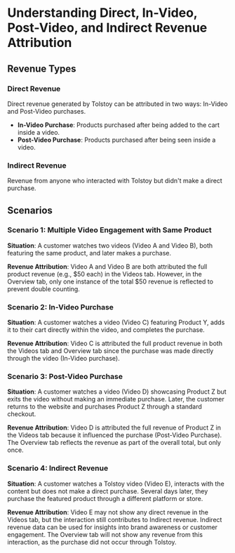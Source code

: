 # Understanding Direct, In-Video, Post-Video, and Indirect Revenue Attribution

## Revenue Types

### Direct Revenue

Direct revenue generated by Tolstoy can be attributed in two ways: In-Video and Post-Video purchases.

- **In-Video Purchase**: Products purchased after being added to the cart inside a video.
- **Post-Video Purchase**: Products purchased after being seen inside a video.

### Indirect Revenue

Revenue from anyone who interacted with Tolstoy but didn't make a direct purchase.

## Scenarios

### Scenario 1: Multiple Video Engagement with Same Product

**Situation**: A customer watches two videos (Video A and Video B), both featuring the same product, and later makes a purchase.

**Revenue Attribution**: Video A and Video B are both attributed the full product revenue (e.g., $50 each) in the Videos tab. However, in the Overview tab, only one instance of the total $50 revenue is reflected to prevent double counting.

### Scenario 2: In-Video Purchase

**Situation**: A customer watches a video (Video C) featuring Product Y, adds it to their cart directly within the video, and completes the purchase.

**Revenue Attribution**: Video C is attributed the full product revenue in both the Videos tab and Overview tab since the purchase was made directly through the video (In-Video purchase).

### Scenario 3: Post-Video Purchase

**Situation**: A customer watches a video (Video D) showcasing Product Z but exits the video without making an immediate purchase. Later, the customer returns to the website and purchases Product Z through a standard checkout.

**Revenue Attribution**: Video D is attributed the full revenue of Product Z in the Videos tab because it influenced the purchase (Post-Video Purchase). The Overview tab reflects the revenue as part of the overall total, but only once.

### Scenario 4: Indirect Revenue

**Situation**: A customer watches a Tolstoy video (Video E), interacts with the content but does not make a direct purchase. Several days later, they purchase the featured product through a different platform or store.

**Revenue Attribution**: Video E may not show any direct revenue in the Videos tab, but the interaction still contributes to Indirect revenue. Indirect revenue data can be used for insights into brand awareness or customer engagement. The Overview tab will not show any revenue from this interaction, as the purchase did not occur through Tolstoy.

